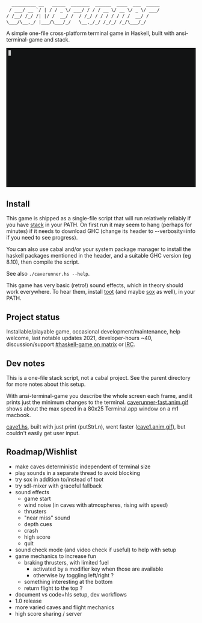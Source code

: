 ```
  _________ __   _____  _______  ______  ____  ___  _____
 / ___/ __ `/ | / / _ \/ ___/ / / / __ \/ __ \/ _ \/ ___/
/ /__/ /_/ /| |/ /  __/ /  / /_/ / / / / / / /  __/ /
\___/\__,_/ |___/\___/_/   \__,_/_/ /_/_/ /_/\___/_/
```

A simple one-file cross-platform terminal game in Haskell, built with ansi-terminal-game and stack.

![screencast](caverunner.anim.gif)

## Install

This game is shipped as a single-file script that will run relatively reliably
if you have [stack](https://www.fpcomplete.com/haskell/get-started) in
your PATH. On first run it may seem to hang (perhaps for minutes) if
it needs to download GHC (change its header to --verbosity=info if you
need to see progress).

You can also use cabal and/or your system package manager to install
the haskell packages mentioned in the header, and a suitable GHC
version (eg 8.10), then compile the script.

See also `./caverunner.hs --help`.

This game has very basic (retro!) sound effects, which in theory should work everywhere.
To hear them, install [toot](https://github.com/vareille/toot) (and maybe
[sox](https://sox.sourceforge.net) as well), in your PATH.

## Project status

Installable/playable game,
occasional development/maintenance,
help welcome,
last notable updates 2021,
developer-hours ~40,
discussion/support [#haskell-game on matrix](https://matrix.to/#/#haskell-game:matrix.org) or [IRC](https://web.libera.chat/#haskell-game).

## Dev notes

This is a one-file stack script, not a cabal project.
See the parent directory for more notes about this setup.

With ansi-terminal-game you describe the whole screen each frame,
and it prints just the minimum changes to the terminal.
[caverunner-fast.anim.gif](caverunner-fast.anim.gif)
shows about the max speed in a 80x25 Terminal.app window on a m1 macbook.

[cave1.hs](old/cave1.hs), built with just print (putStrLn),
went faster ([cave1.anim.gif](old/cave1.anim.gif)),
but couldn't easily get user input.


## Roadmap/Wishlist

- make caves deterministic independent of terminal size
- play sounds in a separate thread to avoid blocking
- try sox in addition to/instead of toot
- try sdl-mixer with graceful fallback
- sound effects
  - game start
  - wind noise (in caves with atmospheres, rising with speed)
  - thrusters
  - "near miss" sound
  - depth cues
  - crash
  - high score
  - quit
- sound check mode (and video check if useful) to help with setup
- game mechanics to increase fun
  - braking thrusters, with limited fuel
    - activated by a modifier key when those are available
    - otherwise by toggling left/right ?
  - something interesting at the bottom
  - return flight to the top ?
- document vs code+hls setup, dev workflows
- 1.0 release
- more varied caves and flight mechanics
- high score sharing / server
